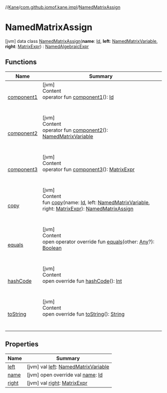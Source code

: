 //[Kane](../../index.md)/[com.github.jomof.kane.impl](../index.md)/[NamedMatrixAssign](index.md)



# NamedMatrixAssign  
 [jvm] data class [NamedMatrixAssign](index.md)(**name**: [Id](../index.md#%5Bcom.github.jomof.kane.impl%2FId%2F%2F%2FPointingToDeclaration%2F%5D%2FClasslikes%2F-2119759707), **left**: [NamedMatrixVariable](../-named-matrix-variable/index.md), **right**: [MatrixExpr](../../com.github.jomof.kane/-matrix-expr/index.md)) : [NamedAlgebraicExpr](../-named-algebraic-expr/index.md)   


## Functions  
  
|  Name|  Summary| 
|---|---|
| <a name="com.github.jomof.kane.impl/NamedMatrixAssign/component1/#/PointingToDeclaration/"></a>[component1](component1.md)| <a name="com.github.jomof.kane.impl/NamedMatrixAssign/component1/#/PointingToDeclaration/"></a>[jvm]  <br>Content  <br>operator fun [component1](component1.md)(): [Id](../index.md#%5Bcom.github.jomof.kane.impl%2FId%2F%2F%2FPointingToDeclaration%2F%5D%2FClasslikes%2F-2119759707)  <br><br><br>
| <a name="com.github.jomof.kane.impl/NamedMatrixAssign/component2/#/PointingToDeclaration/"></a>[component2](component2.md)| <a name="com.github.jomof.kane.impl/NamedMatrixAssign/component2/#/PointingToDeclaration/"></a>[jvm]  <br>Content  <br>operator fun [component2](component2.md)(): [NamedMatrixVariable](../-named-matrix-variable/index.md)  <br><br><br>
| <a name="com.github.jomof.kane.impl/NamedMatrixAssign/component3/#/PointingToDeclaration/"></a>[component3](component3.md)| <a name="com.github.jomof.kane.impl/NamedMatrixAssign/component3/#/PointingToDeclaration/"></a>[jvm]  <br>Content  <br>operator fun [component3](component3.md)(): [MatrixExpr](../../com.github.jomof.kane/-matrix-expr/index.md)  <br><br><br>
| <a name="com.github.jomof.kane.impl/NamedMatrixAssign/copy/#kotlin.Any#com.github.jomof.kane.impl.NamedMatrixVariable#com.github.jomof.kane.MatrixExpr/PointingToDeclaration/"></a>[copy](copy.md)| <a name="com.github.jomof.kane.impl/NamedMatrixAssign/copy/#kotlin.Any#com.github.jomof.kane.impl.NamedMatrixVariable#com.github.jomof.kane.MatrixExpr/PointingToDeclaration/"></a>[jvm]  <br>Content  <br>fun [copy](copy.md)(name: [Id](../index.md#%5Bcom.github.jomof.kane.impl%2FId%2F%2F%2FPointingToDeclaration%2F%5D%2FClasslikes%2F-2119759707), left: [NamedMatrixVariable](../-named-matrix-variable/index.md), right: [MatrixExpr](../../com.github.jomof.kane/-matrix-expr/index.md)): [NamedMatrixAssign](index.md)  <br><br><br>
| <a name="kotlin/Any/equals/#kotlin.Any?/PointingToDeclaration/"></a>[equals](../../com.github.jomof.kane.impl.types/-double-algebraic-type/index.md#%5Bkotlin%2FAny%2Fequals%2F%23kotlin.Any%3F%2FPointingToDeclaration%2F%5D%2FFunctions%2F-2119759707)| <a name="kotlin/Any/equals/#kotlin.Any?/PointingToDeclaration/"></a>[jvm]  <br>Content  <br>open operator override fun [equals](../../com.github.jomof.kane.impl.types/-double-algebraic-type/index.md#%5Bkotlin%2FAny%2Fequals%2F%23kotlin.Any%3F%2FPointingToDeclaration%2F%5D%2FFunctions%2F-2119759707)(other: [Any](https://kotlinlang.org/api/latest/jvm/stdlib/kotlin/-any/index.html)?): [Boolean](https://kotlinlang.org/api/latest/jvm/stdlib/kotlin/-boolean/index.html)  <br><br><br>
| <a name="kotlin/Any/hashCode/#/PointingToDeclaration/"></a>[hashCode](../../com.github.jomof.kane.impl.types/-double-algebraic-type/index.md#%5Bkotlin%2FAny%2FhashCode%2F%23%2FPointingToDeclaration%2F%5D%2FFunctions%2F-2119759707)| <a name="kotlin/Any/hashCode/#/PointingToDeclaration/"></a>[jvm]  <br>Content  <br>open override fun [hashCode](../../com.github.jomof.kane.impl.types/-double-algebraic-type/index.md#%5Bkotlin%2FAny%2FhashCode%2F%23%2FPointingToDeclaration%2F%5D%2FFunctions%2F-2119759707)(): [Int](https://kotlinlang.org/api/latest/jvm/stdlib/kotlin/-int/index.html)  <br><br><br>
| <a name="com.github.jomof.kane.impl/NamedMatrixAssign/toString/#/PointingToDeclaration/"></a>[toString](to-string.md)| <a name="com.github.jomof.kane.impl/NamedMatrixAssign/toString/#/PointingToDeclaration/"></a>[jvm]  <br>Content  <br>open override fun [toString](to-string.md)(): [String](https://kotlinlang.org/api/latest/jvm/stdlib/kotlin/-string/index.html)  <br><br><br>


## Properties  
  
|  Name|  Summary| 
|---|---|
| <a name="com.github.jomof.kane.impl/NamedMatrixAssign/left/#/PointingToDeclaration/"></a>[left](left.md)| <a name="com.github.jomof.kane.impl/NamedMatrixAssign/left/#/PointingToDeclaration/"></a> [jvm] val [left](left.md): [NamedMatrixVariable](../-named-matrix-variable/index.md)   <br>
| <a name="com.github.jomof.kane.impl/NamedMatrixAssign/name/#/PointingToDeclaration/"></a>[name](name.md)| <a name="com.github.jomof.kane.impl/NamedMatrixAssign/name/#/PointingToDeclaration/"></a> [jvm] open override val [name](name.md): [Id](../index.md#%5Bcom.github.jomof.kane.impl%2FId%2F%2F%2FPointingToDeclaration%2F%5D%2FClasslikes%2F-2119759707)   <br>
| <a name="com.github.jomof.kane.impl/NamedMatrixAssign/right/#/PointingToDeclaration/"></a>[right](right.md)| <a name="com.github.jomof.kane.impl/NamedMatrixAssign/right/#/PointingToDeclaration/"></a> [jvm] val [right](right.md): [MatrixExpr](../../com.github.jomof.kane/-matrix-expr/index.md)   <br>

